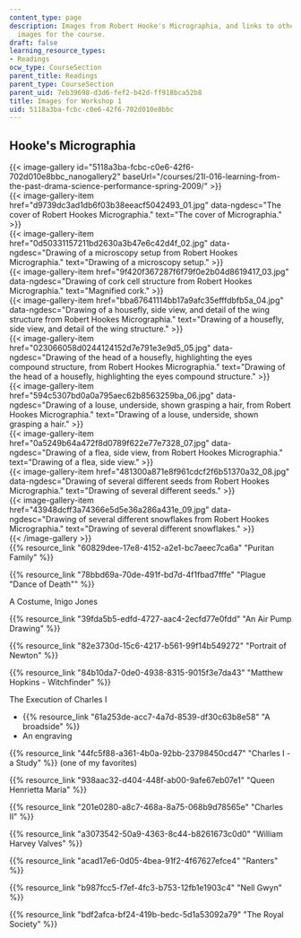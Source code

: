 ```yaml
---
content_type: page
description: Images from Robert Hooke's Micrographia, and links to other sources of
  images for the course.
draft: false
learning_resource_types:
- Readings
ocw_type: CourseSection
parent_title: Readings
parent_type: CourseSection
parent_uid: 7eb39698-d3d6-fef2-b42d-ff918bca52b8
title: Images for Workshop 1
uid: 5118a3ba-fcbc-c0e6-42f6-702d010e8bbc
---
```

## Hooke's Micrographia

{{< image-gallery id="5118a3ba-fcbc-c0e6-42f6-702d010e8bbc_nanogallery2" baseUrl="/courses/21l-016-learning-from-the-past-drama-science-performance-spring-2009/" >}}  
{{< image-gallery-item href="d9739dc3ad1db6f03b38eeacf5042493_01.jpg" data-ngdesc="The cover of Robert Hookes Micrographia." text="The cover of Micrographia." >}}  
{{< image-gallery-item href="0d50331157211bd2630a3b47e6c42d4f_02.jpg" data-ngdesc="Drawing of a microscopy setup from Robert Hookes Micrographia." text="Drawing of a microscopy setup." >}}  
{{< image-gallery-item href="9f420f367287f6f79f0e2b04d8619417_03.jpg" data-ngdesc="Drawing of cork cell structure from Robert Hookes Micrographia." text="Magnified cork." >}}  
{{< image-gallery-item href="bba67641114bb17a9afc35efffdbfb5a_04.jpg" data-ngdesc="Drawing of a housefly, side view, and detail of the wing structure from Robert Hookes Micrographia." text="Drawing of a housefly, side view, and detail of the wing structure." >}}  
{{< image-gallery-item href="023066058d0244124152d7e791e3e9d5_05.jpg" data-ngdesc="Drawing of the head of a housefly, highlighting the eyes compound structure, from Robert Hookes Micrographia." text="Drawing of the head of a housefly, highlighting the eyes compound structure." >}}  
{{< image-gallery-item href="594c5307bd0a0a795aec62b8563259ba_06.jpg" data-ngdesc="Drawing of a louse, underside, shown grasping a hair, from Robert Hookes Micrographia." text="Drawing of a louse, underside, shown grasping a hair." >}}  
{{< image-gallery-item href="0a5249b64a472f8d0789f622e77e7328_07.jpg" data-ngdesc="Drawing of a flea, side view, from Robert Hookes Micrographia." text="Drawing of a flea, side view." >}}  
{{< image-gallery-item href="481300a871e8f961cdcf2f6b51370a32_08.jpg" data-ngdesc="Drawing of several different seeds from Robert Hookes Micrographia." text="Drawing of several different seeds." >}}  
{{< image-gallery-item href="43948dcff3a74366e5d5e36a286a431e_09.jpg" data-ngdesc="Drawing of several different snowflakes from Robert Hookes Micrographia." text="Drawing of several different snowflakes." >}}  
{{< /image-gallery >}}  
{{% resource_link "60829dee-17e8-4152-a2e1-bc7aeec7ca6a" "Puritan Family" %}}

{{% resource_link "78bbd69a-70de-491f-bd7d-4f1fbad7fffe" "Plague \"Dance of Death\"" %}}

A Costume, Inigo Jones

{{% resource_link "39fda5b5-edfd-4727-aac4-2ecfd77e0fdd" "An Air Pump Drawing" %}}

{{% resource_link "82e3730d-15c6-4217-b561-99f14b549272" "Portrait of Newton" %}}

{{% resource_link "84b10da7-0de0-4938-8315-9015f3e7da43" "Matthew Hopkins - Witchfinder" %}}

The Execution of Charles I

- {{% resource_link "61a253de-acc7-4a7d-8539-df30c63b8e58" "A broadside" %}}
- An engraving

{{% resource_link "44fc5f88-a361-4b0a-92bb-23798450cd47" "Charles I - a Study" %}} (one of my favorites)

{{% resource_link "938aac32-d404-448f-ab00-9afe67eb07e1" "Queen Henrietta Maria" %}}

{{% resource_link "201e0280-a8c7-468a-8a75-068b9d78565e" "Charles II" %}}

{{% resource_link "a3073542-50a9-4363-8c44-b8261673c0d0" "William Harvey Valves" %}}

{{% resource_link "acad17e6-0d05-4bea-91f2-4f67627efce4" "Ranters" %}}

{{% resource_link "b987fcc5-f7ef-4fc3-b753-12fb1e1903c4" "Nell Gwyn" %}}

{{% resource_link "bdf2afca-bf24-419b-bedc-5d1a53092a79" "The Royal Society" %}}
